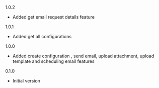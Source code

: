 1.0.2
* Added get email request details feature

1.0.1
* Added get all configurations

1.0.0
* Added create configuration , send email, upload attachment, upload template and scheduling email features

0.1.0
* Initial version